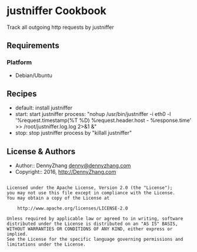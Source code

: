 justniffer Cookbook
================
Track all outgoing http requests by justniffer

Requirements
------------
### Platform
- Debian/Ubuntu

Recipes
-------
* default: install justniffer
* start: start justniffer process: "nohup /usr/bin/justniffer -i eth0 -l '%request.timestamp(%T %D) %request.header.host - %response.time' >> /root/justniffer.log.log 2>&1 &"
* stop: stop justniffer process by "killall justniffer"

License & Authors
-----------------
- Author:: DennyZhang <denny@dennyzhang.com>
- Copyright:: 2016, http://DennyZhang.com

```text

Licensed under the Apache License, Version 2.0 (the "License");
you may not use this file except in compliance with the License.
You may obtain a copy of the License at

    http://www.apache.org/licenses/LICENSE-2.0

Unless required by applicable law or agreed to in writing, software
distributed under the License is distributed on an "AS IS" BASIS,
WITHOUT WARRANTIES OR CONDITIONS OF ANY KIND, either express or implied.
See the License for the specific language governing permissions and
limitations under the License.
```
